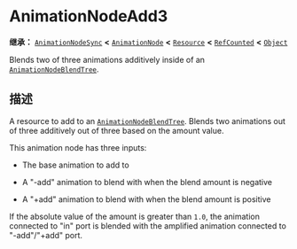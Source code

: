 <!-- ⚠ 请勿编辑本文件 ⚠ -->
<!-- 本文档使用脚本从 WeDot 引擎源码仓库生成。 -->
<!-- 生成脚本：https://github.com/WeDot-Engine/WeDot/tree/4.3/doc/tools/make_md.py； -->
<!-- 原文件：https://github.com/WeDot-Engine/WeDot/tree/4.3/doc/classes/AnimationNodeAdd3.xml。 -->

<div id="_class_animationnodeadd3"></div>

# AnimationNodeAdd3

**继承：** [`AnimationNodeSync`](class_animationnodesync.md) **<** [`AnimationNode`](class_animationnode.md) **<** [`Resource`](class_resource.md) **<** [`RefCounted`](class_refcounted.md) **<** [`Object`](class_object.md)

Blends two of three animations additively inside of an [`AnimationNodeBlendTree`](class_animationnodeblendtree.md).

## 描述

A resource to add to an [`AnimationNodeBlendTree`](class_animationnodeblendtree.md). Blends two animations out of three additively out of three based on the amount value.

This animation node has three inputs:

- The base animation to add to

- A "-add" animation to blend with when the blend amount is negative

- A "+add" animation to blend with when the blend amount is positive

If the absolute value of the amount is greater than `1.0`, the animation connected to "in" port is blended with the amplified animation connected to "-add"/"+add" port.

[^virtual]: 本方法通常需要用户覆盖才能生效。
[^const]: 本方法无副作用，不会修改该实例的任何成员变量。
[^vararg]: 本方法除了能接受在此处描述的参数外，还能够继续接受任意数量的参数。
[^constructor]: 本方法用于构造某个类型。
[^static]: 调用本方法无需实例，可直接使用类名进行调用。
[^operator]: 本方法描述的是使用本类型作为左操作数的有效运算符。
[^bitfield]: 这个值是由下列位标志构成位掩码的整数。
[^void]: 无返回值。
